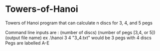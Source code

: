 # Towers-of-Hanoi

Towers of Hanoi program that can calculate n discs for 3, 4, and 5 pegs

Command line inputs are :  (number of discs) (number of pegs [3,4, or 5]) (output file name)
ex .\hanoi 3 4 "3_4.txt" would be 3 pegs with 4 discs
Pegs are labelled A-E
